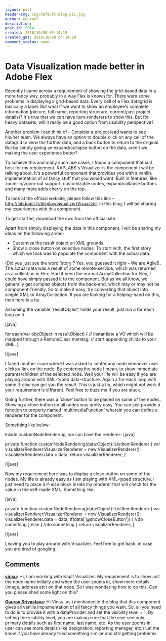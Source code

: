 ```yaml
---
layout: post
header-img: img/default-blog-pic.jpg
author: GauravS
description: 
post_id: 5054
created: 2010/10/08 09:14:19
created_gmt: 2010/10/08 04:14:19
comment_status: open
---
```


# Data Visualization made better in Adobe Flex

Recently i came across a requirement of showing the grid-based data in a more fancy way, probably in a way Flex is known for. There were some problems in displaying a grid-based data. Every cell of a Flex datagrid is basically a label. But what if we want to show an employee's complete information (picture, full name, reporting structure, current/past project details)? It's true that we can have item-renderers to show this. But for heavy datasets, will it really be a good option from usability perspective?

Another problem i can think of - Consider a project lead wants to see his/her team. We always have an option to double click on any cell of the datagrid to view the further data, and a back button to return to the original. But by simply giving an expand/collapse button on the data, aren't we making the user experience better? 

To achieve this and many such use cases, I found a component that suit best for my requirement. KAPLABS's Visualizer is the component i will be talking about. It's a powerful component that provides you with a vanilla implementation of all fancy stuff that you would want. Built in features, like zoom-in/zoom-out support, customizable nodes, expand/collapse buttons and many more adds cherry on the top.

To look at the official website, please follow this link – <http://lab.kapit.fr/display/visualizer/Visualizer>. In this blog, I will be sharing my experiences with this component.

To get started, download the swc from the official site.

Apart from simply displaying the data in this component, I will be sharing my ideas on the following areas- 

  * Customize the result object on XML grounds.
  * Show a close button on selective nodes.
To start with, the first story which we took was to populate the component with the actual data.

(Did you just see the word 'story'? Yes, you guessed it right – We are Agile!). The actual data was a result of some remote-service, which was returned as a collection in Flex. Had it been the normal ArrayCollection for Flex, I could have simply passed it to the component. But as we all know, we generally get complex objects from the back-end, which may or may not be component-friendly. So to make it easy, try converting that object into simple XML or ArrayCollection. If you are looking for a helping-hand on this, then here is a tip.

Assuming the variable 'resultObject' holds your result, just run a for each loop on it.

[java]

for each(var obj:Object in resultObject) { // instantiate a VO which will be mapped through a RemoteClass metatag. // start appending childs to your XML. }

[/java]

I faced another issue where I was asked to center any node whenever user clicks a link on the node. By centering the node I mean, to show immediate parents/children of the selected node. Well your life will be easy if you are playing around with XML-typed data-structure. Again a for-each loop with some if-else can get you the result. This is just a tip, which might not work if your requirement is different. Feel free to buzz me if you are stuck.

Going further, there was a 'close' button to be placed on some of the nodes. Showing a close button on all nodes was pretty easy. You can just provide a function to property named 'multimediaFunction' wherein you can define a renderer for the component.

Something like below-

Inside customNodeRendering, we can have the renderer- [java]

private function customNodeRendering(data:Object):IListItemRenderer { var visualizerRenderer:VisualizerRenderer = new VisualizerRenderer(); visualizerRenderer.data = data; return visualizerRenderer; }

[/java]

Now my requirement here was to display a close button on some of the nodes. My life is already easy as I am playing with XML-typed structure. I just need to place a if-else block inside my renderer that will check for the value in the self-made XML. Something like,

[java]

private function customNodeRendering(data:Object):IListItemRenderer { var visualizerRenderer:VisualizerRenderer = new VisualizerRenderer(); visualizerRenderer.data = data; if(data['@showCloseButton']) { //do something } else { //do something } return visualizerRenderer; }

[/java]

Leaving you to play around with Visualizer. Feel free to get back, in case you are tired of googling.

## Comments

**[vinsu](#7461 "2012-02-08 09:38:34"):** Hi, I am working with KapIt Visualizer. My requirement is to show just the node name initially and when the user zooms in, show more details (image, address etc) on that node. So I was wondering how to do this. Can you please shed some light on this?

**[Gaurav Srivastava](#7502 "2012-02-09 10:08:43"):** Hi Vinsu, as i mentioned in the blog that this component gives all vanilla implementation of all fancy things you want. So, all you need to do is to provide it with a dataProvider and set the visibility level = 1. By setting the visibility level, you are making sure that the user see only primary details such as first name, last name, etc. As the user zooms in, user can see more details (like designation, reporting manager, etc.) Let me know if you have already tried something similar and still getting problems.


